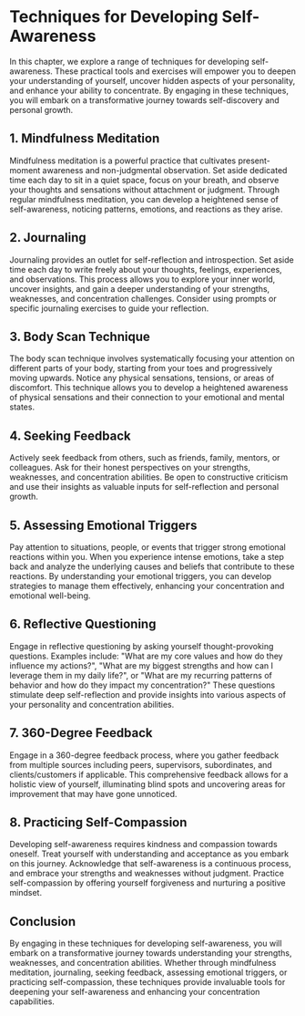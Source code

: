 Techniques for Developing Self-Awareness
=================================================

In this chapter, we explore a range of techniques for developing self-awareness. These practical tools and exercises will empower you to deepen your understanding of yourself, uncover hidden aspects of your personality, and enhance your ability to concentrate. By engaging in these techniques, you will embark on a transformative journey towards self-discovery and personal growth.

**1. Mindfulness Meditation**
-----------------------------

Mindfulness meditation is a powerful practice that cultivates present-moment awareness and non-judgmental observation. Set aside dedicated time each day to sit in a quiet space, focus on your breath, and observe your thoughts and sensations without attachment or judgment. Through regular mindfulness meditation, you can develop a heightened sense of self-awareness, noticing patterns, emotions, and reactions as they arise.

**2. Journaling**
-----------------

Journaling provides an outlet for self-reflection and introspection. Set aside time each day to write freely about your thoughts, feelings, experiences, and observations. This process allows you to explore your inner world, uncover insights, and gain a deeper understanding of your strengths, weaknesses, and concentration challenges. Consider using prompts or specific journaling exercises to guide your reflection.

**3. Body Scan Technique**
--------------------------

The body scan technique involves systematically focusing your attention on different parts of your body, starting from your toes and progressively moving upwards. Notice any physical sensations, tensions, or areas of discomfort. This technique allows you to develop a heightened awareness of physical sensations and their connection to your emotional and mental states.

**4. Seeking Feedback**
-----------------------

Actively seek feedback from others, such as friends, family, mentors, or colleagues. Ask for their honest perspectives on your strengths, weaknesses, and concentration abilities. Be open to constructive criticism and use their insights as valuable inputs for self-reflection and personal growth.

**5. Assessing Emotional Triggers**
-----------------------------------

Pay attention to situations, people, or events that trigger strong emotional reactions within you. When you experience intense emotions, take a step back and analyze the underlying causes and beliefs that contribute to these reactions. By understanding your emotional triggers, you can develop strategies to manage them effectively, enhancing your concentration and emotional well-being.

**6. Reflective Questioning**
-----------------------------

Engage in reflective questioning by asking yourself thought-provoking questions. Examples include: "What are my core values and how do they influence my actions?", "What are my biggest strengths and how can I leverage them in my daily life?", or "What are my recurring patterns of behavior and how do they impact my concentration?" These questions stimulate deep self-reflection and provide insights into various aspects of your personality and concentration abilities.

**7. 360-Degree Feedback**
--------------------------

Engage in a 360-degree feedback process, where you gather feedback from multiple sources including peers, supervisors, subordinates, and clients/customers if applicable. This comprehensive feedback allows for a holistic view of yourself, illuminating blind spots and uncovering areas for improvement that may have gone unnoticed.

**8. Practicing Self-Compassion**
---------------------------------

Developing self-awareness requires kindness and compassion towards oneself. Treat yourself with understanding and acceptance as you embark on this journey. Acknowledge that self-awareness is a continuous process, and embrace your strengths and weaknesses without judgment. Practice self-compassion by offering yourself forgiveness and nurturing a positive mindset.

**Conclusion**
--------------

By engaging in these techniques for developing self-awareness, you will embark on a transformative journey towards understanding your strengths, weaknesses, and concentration abilities. Whether through mindfulness meditation, journaling, seeking feedback, assessing emotional triggers, or practicing self-compassion, these techniques provide invaluable tools for deepening your self-awareness and enhancing your concentration capabilities.

